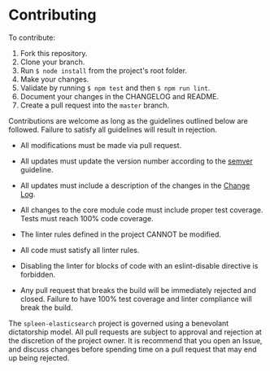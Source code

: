 # Contributing

To contribute:

1. Fork this repository.
2. Clone your branch.
3. Run `$ node install` from the project's root folder.
4. Make your changes.
5. Validate by running `$ npm test` and then `$ npm run lint`.
6. Document your changes in the CHANGELOG and README.
7. Create a pull request into the `master` branch.

Contributions are welcome as long as the guidelines outlined below are followed.  Failure to satisfy all guidelines will result in rejection.

* All modifications must be made via pull request.

* All updates must update the version number according to the [semver](http://semver.org/) guideline.

* All updates must include a description of the changes in the [Change Log](CHANGELOG.md).

* All changes to the core module code must include proper test coverage.  Tests must reach 100% code coverage.

* The linter rules defined in the project CANNOT be modified.

* All code must satisfy all linter rules.

* Disabling the linter for blocks of code with an eslint-disable directive is forbidden. 

* Any pull request that breaks the build will be immediately rejected and closed.  Failure to have 100% test coverage and linter compliance will break the build.

The `spleen-elasticsearch` project is governed using a benevolant dictatorship model.  All pull requests are subject to approval and rejection at the discretion of the project owner.  It is recommend that you open an Issue, and discuss changes before spending time on a pull request that may end up being rejected.
